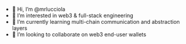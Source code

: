 - 👋 Hi, I’m @mrlucciola
- 👀 I’m interested in web3 & full-stack engineering
- 🌱 I’m currently learning multi-chain communication and abstraction layers
- 💞️ I’m looking to collaborate on web3 end-user wallets
<!-- - 📫 How to reach me:  -->

<!---
mrlucciola/mrlucciola is a ✨ special ✨ repository because its `README.md` (this file) appears on your GitHub profile.
You can click the Preview link to take a look at your changes.
--->
